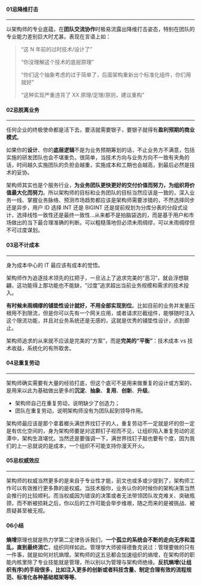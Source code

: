 #### 01忌降维打击

---

以架构师的专业底蕴，在**团队交流协作**时极易流露出降维打击姿态，特别在团队的专业能力差别巨大时尤甚。表现在言语上如：

> “这 N 年前的过时技术/设计了”
>
> “你没理解这个技术的底层原理”
>
> “你们这个抽象考虑的过于简单了，后面架构重新出个标准化组件，你们用就好”
>
> “这种实现严重违背了 XX 原理/定理/原则，建议重构”

#### 02忌脱离业务

---

任何企业的终极使命都是活下去，要活就需要银子，要银子就得有**盈利预期的商业模式**。

如果你的**设计**、你的**底层逻辑**不是为业务预期筹划的话，不止业务方不满意，包括实施的研发团队也会不堪重负。很简单，当技术方向与业务方向不一致有夹角的话，时间越久实施团队的负担会越重，实施成本和工期也会越高，到最后必然是技术的妥协。

架构师其实也是个服务行业，**为业务团队更快更好的交付价值而努力，为组织将价值最大化而努力**。所以架构师的目标和业务团队的目标当然应该是一致的，深入业务一线、掌握业务脉络、预测市场趋势都应该是架构师需要涉猎的，不然选择同步还是异步，用户 ID 选择 INT 还是 BIGINT 还是提前规划为分库分表的分段式设计，选择线性一致性还是最终一致性...从来都不是拍脑袋选的，而是基于用户和市场做出的当下最合理准确的判断。可以粗糙落地但必须未雨绸缪，可以未雨绸缪但不可过度谋划。

#### 03忌不计成本

---

身为成本中心的 IT 最应该有成本的觉悟。

架构师作为追逐技术领先的扛把子，一旦沾上了追求完美的“恶习”，就会浮想联翩，这功能得上那功能也不能缺，“过度”追求超出当前业务规模和需求的技术投入。

**有时候未雨绸缪的铺垫性设计就好，不用全部实现到位**。比如目前的业务并发量压根用不到限流，但是你可以先有一个网关应用，或者请求拦截组件，能够随时注入这个限流功能，并且对业务系统还是无感的，这就是优秀的铺垫性设计，点到即止。

架构师追求的从来就不应该是完美的“方案”，而是**完美的“平衡”**：技术成本 vs 技术收益，系统化的有所取舍。

#### 04忌重复劳动

---

架构师确实需要有大量的经验打底，但这个底可不是用来做重复的设计或方案的，是用来以此为基础做出更多的**沉淀**、**抽象**、**复用**、**创新**、**升级**。

- 架构师自己在重复劳动，说明缺少了创造力；
- 团队在重复劳动，说明架构师没有为团队起到领导作用。

架构师最应该是那个拿着榔头满世界找钉子的人，重复劳动不一定就是坏的但一定是有优化空间的，身为架构师要是对这颗钉子视而不见，让组织陷入重复劳动的泥潭中，架构生涯堪忧。当然还是要强调一下，满世界找钉子敲也要有个度，因为我们的上一忌就说的是成本，一个组织不可能支持你漫天开火。

#### 05忌权威效应

---

架构师的权威当然更多的是来自于专业性才能，前文也或多或少提到了，架构师工作可以有效推行更多靠的是权威。当技术服你，业务认你的时候你的架构决策当然会推行的比较顺利。而当权威因为错误的决策或者无法带领团队攻克难关、突破瓶颈，而不断被损耗之后，你以后的工作可能会举步维艰，随之而来的是被挑战、被质疑甚至被无视。

#### 06小结

**熵增**原理也就是热力学第二定律告诉我们，**一个孤立的系统会不断的走向无序和混乱，直到最终消亡**，组织同样如此。管理学大师彼得德鲁克说过：管理要做的只有一件事，就是如何对抗熵增。架构师的这五忌都会加速组织的熵增，在架构师的职能内核里除了专业技能就是管理，所以别以为管理与架构师绝缘。**反抗熵增(让组织有序)的手段很多，比如注入更多的创新或者科技含量、制定合理有效的流程规范、标准化各种基础框架等等**。


